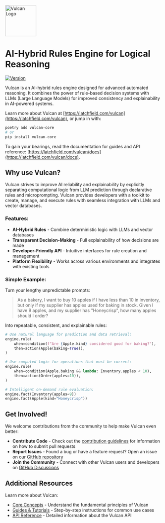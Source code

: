 <!-- SPDX-License-Identifier: Apache-2.0 -->
<!-- Copyright 2025 Latchfield Technologies http://latchfield.com -->
<img alt="Vulcan Logo" src="https://latchfield.com/vulcan/assets/images/vulcan-logo.svg" height="100px">

# AI-Hybrid Rules Engine for Logical Reasoning
[![Version](https://img.shields.io/pypi/v/vulcan_core)](https://pypi.org/project/vulcan-core/)

Vulcan is an AI-hybrid rules engine designed for advanced automated reasoning. It combines the power of rule-based decision systems with LLMs (Large Language Models) for improved consistency and explainability in AI-powered systems.

Learn more about Vulcan at [https://latchfield.com/vulcan](https://latchfield.com/vulcan), or jump in with:

```bash
poetry add vulcan-core
# or
pip install vulcan-core
```

To gain your bearings, read the documentation for guides and API reference: [https://latchfield.com/vulcan/docs](https://latchfield.com/vulcan/docs).

## Why use Vulcan?
Vulcan strives to improve AI reliability and explainability by explicitly separating computational logic from LLM prediction through declarative rules and microprompting. Vulcan provides developers with a toolkit to create, manage, and execute rules with seamless integration with LLMs and vector databases.

### Features:
* **AI-Hybrid Rules** - Combine deterministic logic with LLMs and vector databases
* **Transparent Decision-Making** - Full explainability of how decisions are made
* **Developer-Friendly API** - Intuitive interfaces for rule creation and management
* **Platform Flexibility** - Works across various environments and integrates with existing tools

### Simple Example:
Turn your lengthy unpredictable prompts:

> As a bakery, I want to buy 10 apples if I have less than 10 in inventory, but only if my supplier has apples used for baking in stock. Given I have 9 apples, and my supplier has "Honeycrisp", how many apples should I order?

Into repeatable, consistent, and explainable rules:

```python
# Use natural language for prediction and data retrieval:
engine.rule(
    when=condition(f"Are {Apple.kind} considered good for baking?"),
    then=action(Apple(baking=True)),
)

# Use computed logic for operations that must be correct:
engine.rule(
    when=condition(Apple.baking && lambda: Inventory.apples < 10),
    then=action(Order(apples=10)),
)

# Intelligent on-demand rule evaluation:
engine.fact(Inventory(apples=9))
engine.fact(Apple(kind="Honeycrisp"))
```

## Get Involved!
We welcome contributions from the community to help make Vulcan even better:

* **Contribute Code** - Check out the [contribution guidelines](https://github.com/latchfield/vulcan/blob/main/CONTRIBUTING.md) for information on how to submit pull requests
* **Report Issues** - Found a bug or have a feature request? Open an issue on our [GitHub repository](https://github.com/latchfield/vulcan-core/issues/)
* **Join the Community** - Connect with other Vulcan users and developers on [GitHub Discussions](https://github.com/latchfield/vulcan-core/discussions)

## Additional Resources
Learn more about Vulcan:

* [Core Concepts](https://latchfield.com/vulcan/docs/concepts) - Understand the fundamental principles of Vulcan
* [Guides & Tutorials](https://latchfield.com/vulcan/docs/guides/quick-start/) - Step-by-step instructions for common use cases
* [API Reference](https://latchfield.com/vulcan/docs/) - Detailed information about the Vulcan API
